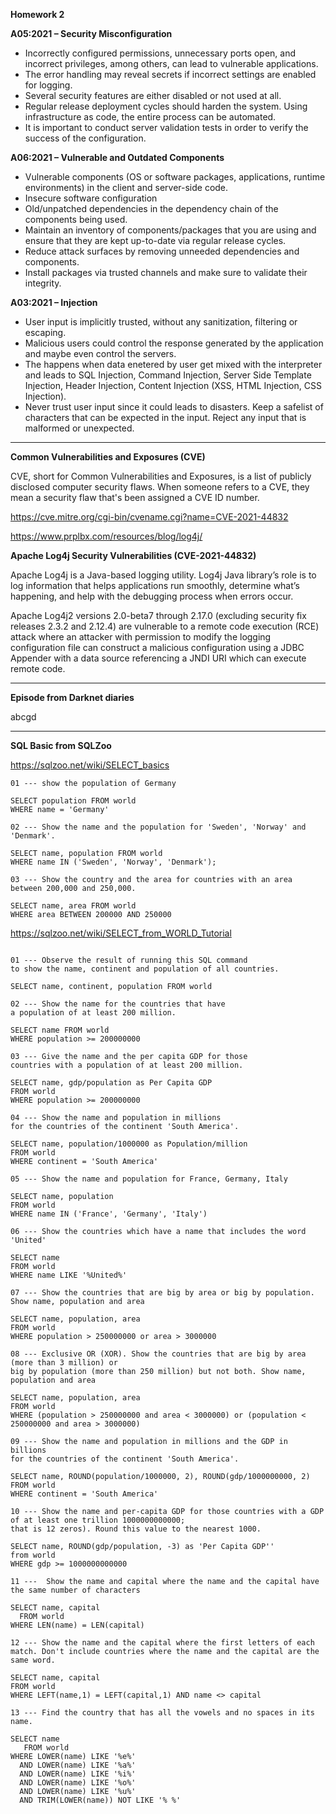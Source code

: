 **Homework 2**

**A05:2021 – Security Misconfiguration**

- Incorrectly configured permissions, unnecessary ports open, and incorrect privileges, among others, can lead to vulnerable applications.
- The error handling may reveal secrets if incorrect settings are enabled for logging. 
- Several security features are either disabled or not used at all.
- Regular release deployment cycles should harden the system. Using infrastructure as code, the entire process can be automated.
- It is important to conduct server validation tests in order to verify the success of the configuration.

**A06:2021 – Vulnerable and Outdated Components**

- Vulnerable components (OS or software packages, applications, runtime environments) in the client and server-side code.
- Insecure software configuration
- Old/unpatched dependencies in the dependency chain of the components being used.
- Maintain an inventory of components/packages that you are using and ensure that they are kept up-to-date via regular release cycles.
- Reduce attack surfaces by removing unneeded dependencies and components.
- Install packages via trusted channels and make sure to validate their integrity.

**A03:2021 – Injection**

- User input is implicitly trusted, without any sanitization, filtering or escaping.
- Malicious users could control the response generated by the application and maybe even control the servers.
- The happens when data enetered by user get mixed with the interpreter and leads to SQL Injection, Command Injection, Server Side Template Injection, Header Injection, Content Injection (XSS, HTML Injection, CSS Injection).
- Never trust user input since it could leads to disasters. Keep a safelist of characters that can be expected in the input. Reject any input that is malformed or unexpected.

---

**Common Vulnerabilities and Exposures (CVE)**

CVE, short for Common Vulnerabilities and Exposures, is a list of publicly disclosed computer security flaws. When someone refers to a CVE, they mean a security flaw that's been assigned a CVE ID number.

https://cve.mitre.org/cgi-bin/cvename.cgi?name=CVE-2021-44832

https://www.prplbx.com/resources/blog/log4j/

**Apache Log4j Security Vulnerabilities (CVE-2021-44832)**

Apache Log4j is a Java-based logging utility. Log4j Java library’s role is to log information that helps applications run smoothly, determine what’s happening, and help with the debugging process when errors occur.

Apache Log4j2 versions 2.0-beta7 through 2.17.0 (excluding security fix releases 2.3.2 and 2.12.4) are vulnerable to a remote code execution (RCE) attack where an attacker with permission to modify the logging configuration file can construct a malicious configuration using a JDBC Appender with a data source referencing a JNDI URI which can execute remote code.

---

**Episode from Darknet diaries**


abcgd



---

**SQL Basic from SQLZoo**

https://sqlzoo.net/wiki/SELECT_basics
```
01 --- show the population of Germany
 
SELECT population FROM world
WHERE name = 'Germany'

02 --- Show the name and the population for 'Sweden', 'Norway' and 'Denmark'.

SELECT name, population FROM world
WHERE name IN ('Sweden', 'Norway', 'Denmark');

03 --- Show the country and the area for countries with an area between 200,000 and 250,000.

SELECT name, area FROM world
WHERE area BETWEEN 200000 AND 250000
```
https://sqlzoo.net/wiki/SELECT_from_WORLD_Tutorial

```

01 --- Observe the result of running this SQL command
to show the name, continent and population of all countries.

SELECT name, continent, population FROM world

02 --- Show the name for the countries that have 
a population of at least 200 million. 

SELECT name FROM world
WHERE population >= 200000000

03 --- Give the name and the per capita GDP for those 
countries with a population of at least 200 million.

SELECT name, gdp/population as Per Capita GDP 
FROM world
WHERE population >= 200000000

04 --- Show the name and population in millions 
for the countries of the continent 'South America'.

SELECT name, population/1000000 as Population/million
FROM world
WHERE continent = 'South America'

05 --- Show the name and population for France, Germany, Italy

SELECT name, population
FROM world
WHERE name IN ('France', 'Germany', 'Italy')

06 --- Show the countries which have a name that includes the word 'United'

SELECT name
FROM world
WHERE name LIKE '%United%'

07 --- Show the countries that are big by area or big by population. Show name, population and area

SELECT name, population, area
FROM world
WHERE population > 250000000 or area > 3000000

08 --- Exclusive OR (XOR). Show the countries that are big by area (more than 3 million) or 
big by population (more than 250 million) but not both. Show name, population and area

SELECT name, population, area
FROM world
WHERE (population > 250000000 and area < 3000000) or (population < 250000000 and area > 3000000)

09 --- Show the name and population in millions and the GDP in billions 
for the countries of the continent 'South America'.

SELECT name, ROUND(population/1000000, 2), ROUND(gdp/1000000000, 2)
FROM world
WHERE continent = 'South America'

10 --- Show the name and per-capita GDP for those countries with a GDP of at least one trillion 1000000000000; 
that is 12 zeros). Round this value to the nearest 1000.

SELECT name, ROUND(gdp/population, -3) as 'Per Capita GDP''
from world
WHERE gdp >= 1000000000000
 
11 ---  Show the name and capital where the name and the capital have the same number of characters

SELECT name, capital
  FROM world
WHERE LEN(name) = LEN(capital)

12 --- Show the name and the capital where the first letters of each match. Don't include countries where the name and the capital are the same word.

SELECT name, capital 
FROM world
WHERE LEFT(name,1) = LEFT(capital,1) AND name <> capital

13 --- Find the country that has all the vowels and no spaces in its name.

SELECT name
   FROM world
WHERE LOWER(name) LIKE '%e%'
  AND LOWER(name) LIKE '%a%'
  AND LOWER(name) LIKE '%i%'
  AND LOWER(name) LIKE '%o%'
  AND LOWER(name) LIKE '%u%'
  AND TRIM(LOWER(name)) NOT LIKE '% %'
```



